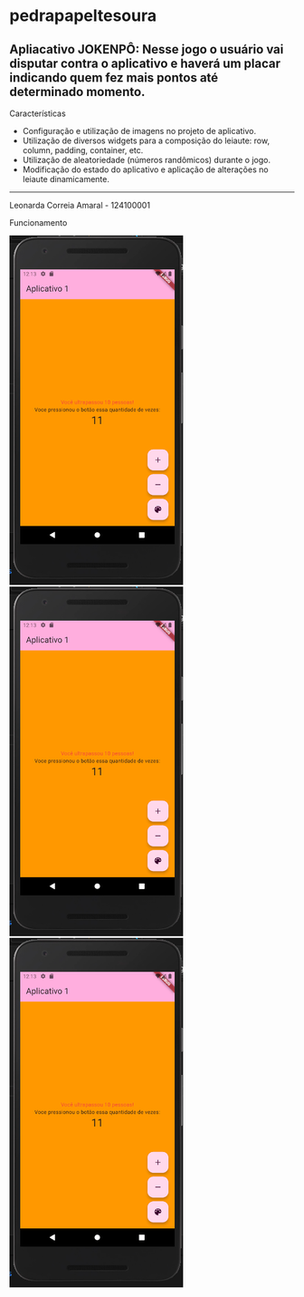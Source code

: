 # pedrapapeltesoura

Apliacativo JOKENPÔ:  Nesse jogo o usuário vai disputar contra o aplicativo e haverá um placar indicando quem fez mais pontos até determinado momento.
---
Características
* Configuração e utilização de imagens no projeto de aplicativo.
* Utilização de diversos widgets para a composição do leiaute: row, column, padding, container, etc.
* Utilização de aleatoriedade (números randômicos) durante o jogo.
* Modificação do estado do aplicativo e aplicação de alterações no leiaute dinamicamente.
---
Leonarda Correia Amaral - 124100001

Funcionamento

![Incício](https://github.com/le-amaral/appcontador/blob/main/imagem/captura.png)
![Vencedor](https://github.com/le-amaral/appcontador/blob/main/imagem/captura.png)
![Empate](https://github.com/le-amaral/appcontador/blob/main/imagem/captura.png)
